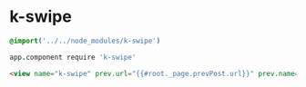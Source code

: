 k-swipe
========

```css
@import('../../node_modules/k-swipe')
```

```coffee
app.component require 'k-swipe'
```

```html
<view name="k-swipe" prev.url="{{#root._page.prevPost.url}}" prev.name="{{#root._page.prevPost.title}}" next.url="{{#root._page.nextPost.url}}" next.name="{{#root._page.nextPost.title}}"></view>
```
